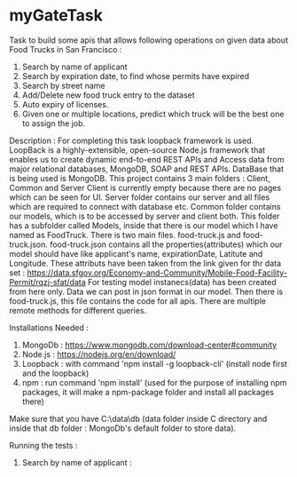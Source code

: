# myGateTask
Task to build some apis that allows following operations on given data about Food Trucks in San Francisco :
1) Search by name of applicant
2) Search by expiration date, to find whose permits have expired
3) Search by street name
4) Add/Delete new food truck entry to the data­set
5) Auto expiry of licenses.
6) Given one or multiple locations, predict which truck will be	 the best one to assign the job.	

Description : For completing this task loopback framework is used. LoopBack is a highly-extensible, open-source Node.js framework that enables us to create dynamic end-to-end REST APIs and Access data from major relational databases, MongoDB, SOAP and REST APIs. DataBase that is being used is MongoDB.
This project contains 3 main folders : Client, Common and Server
Client is currently empty because there are no pages which can be seen for UI. Server folder contains our server and all files which are required to connect with database etc. 
Common folder contains our models, which is to be accessed by server and client both. This folder has a subfolder called Models, inside that there is our model which I have named as FoodTruck. There is two main files. food-truck.js and food-truck.json.
food-truck.json contains all the properties(attributes) which our model should have like  applicant's name, expirationDate, Latitute and Longitude. These attributs have been taken from the link given for thr data set : https://data.sfgov.org/Economy-and-Community/Mobile-Food-Facility-Permit/rqzj-sfat/data
For testing model instanecs(data) has been created from here only. Data we can post in json format in our model. Then there is food-truck.js, this file contains the code for all apis. There are multiple remote methods for different queries. 

Installations Needed : 
1) MongoDb : https://www.mongodb.com/download-center#community 
2) Node.js : https://nodejs.org/en/download/
3) Loopback : with command 'npm install -g loopback-cli' (install node first and the loopback)
4) npm  :  run command 'npm install' (used for the purpose of installing npm packages, it will make a npm-package folder and install all packages there)

Make sure that you have C:\data\db (data folder inside C directory and inside that db folder : MongoDb's default folder to store data). 

Running the tests :
1) Search by name of applicant : 


